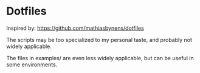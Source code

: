 Dotfiles
========

Inspired by: https://github.com/mathiasbynens/dotfiles

The scripts may be too specialized to my personal taste,
and probably not widely applicable.

The files in examples/ are even less widely applicable,
but can be useful in some environments.
